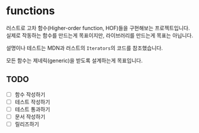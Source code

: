 # functions
러스트로 고차 함수(Higher-order function, HOF)들을 구현해보는 프로젝트입니다. 실제로 작동하는 함수를 만드는게 목표이지만, 라이브러리를 만드는게 목표는 아닙니다.

설명이나 테스트는 MDN과 러스트의 `Iterators`의 코드를 참조했습니다.

모든 함수는 제네릭(generic)을 받도록 설계하는게 목표입니다.

## TODO
- [ ] 함수 작성하기
- [ ] 테스트 작성하기
- [ ] 테스트 통과하기
- [ ] 문서 작성하기
- [ ] 릴리즈하기
